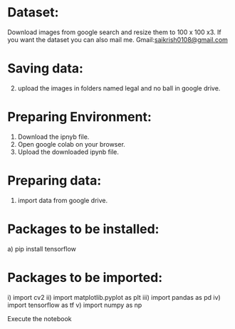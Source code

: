 # Dataset:
Download images from google search and resize them to 100 x 100 x3.
If you want the dataset you can also mail me.
Gmail:saikrish0108@gmail.com

# Saving data:
 2) upload the images in folders named legal and no ball in google drive.

# Preparing Environment: 
 1) Download the ipnyb file.
 2) Open google colab on your browser.
 3) Upload the downloaded ipynb file. 

# Preparing data:
 1) import data from google drive.

# Packages to be installed:
 a) pip install tensorflow

# Packages to be imported:
 i) import cv2
 ii) import matplotlib.pyplot as plt
 iii) import pandas as pd
 iv) import tensorflow as tf
 v) import numpy as np

Execute the notebook

